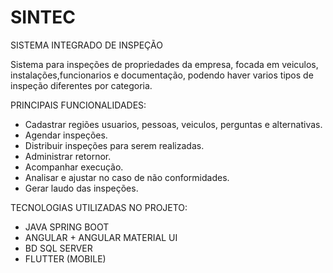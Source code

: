 # SINTEC

SISTEMA INTEGRADO DE INSPEÇÃO

Sistema para inspeções de propriedades da empresa, focada em veiculos, instalações,funcionarios e documentação, podendo haver varios tipos de inspeção diferentes por categoria.

PRINCIPAIS FUNCIONALIDADES:
 
 - Cadastrar regiões usuarios, pessoas, veiculos, perguntas e alternativas.
 - Agendar inspeções.
 - Distribuir inspeções para serem realizadas.
 - Administrar retornor.
 - Acompanhar execução.
 - Analisar e ajustar no caso de não conformidades.
 - Gerar laudo das inspeções.
 
TECNOLOGIAS UTILIZADAS NO PROJETO:

 - JAVA SPRING BOOT
 - ANGULAR + ANGULAR MATERIAL UI
 - BD SQL SERVER
 - FLUTTER (MOBILE)
